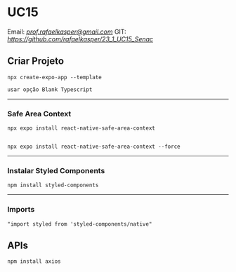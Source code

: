 # UC15

Email: *prof.rafaelkasper@gmail.com* GIT: *https://github.com/rafaelkasper/23_1_UC15_Senac*

## Criar Projeto

```
npx create-expo-app --template

```

`usar opção Blank Typescript`

---

### Safe Area Context

```
npx expo install react-native-safe-area-context


npx expo install react-native-safe-area-context --force

```

---

### Instalar Styled Components

```
npm install styled-components

```

---

### Imports

```
"import styled from 'styled-components/native"

```

## APIs

```
npm install axios

```
